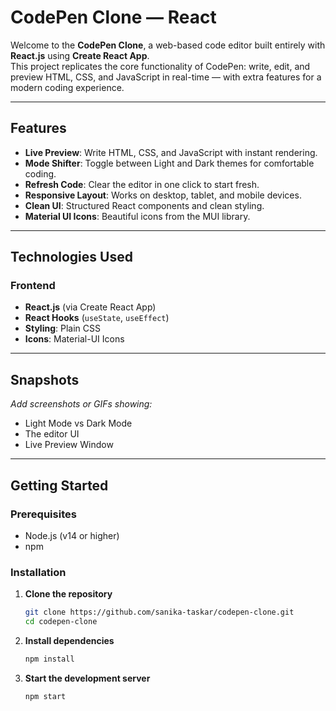 # **CodePen Clone — React**

Welcome to the **CodePen Clone**, a web-based code editor built entirely with **React.js** using **Create React App**.  
This project replicates the core functionality of CodePen: write, edit, and preview HTML, CSS, and JavaScript in real-time — with extra features for a modern coding experience.

---

## **Features**

- **Live Preview**: Write HTML, CSS, and JavaScript with instant rendering.
- **Mode Shifter**: Toggle between Light and Dark themes for comfortable coding.
- **Refresh Code**: Clear the editor in one click to start fresh.
- **Responsive Layout**: Works on desktop, tablet, and mobile devices.
- **Clean UI**: Structured React components and clean styling.
- **Material UI Icons**: Beautiful icons from the MUI library.

---

## **Technologies Used**

### **Frontend**

- **React.js** (via Create React App)
- **React Hooks** (`useState`, `useEffect`)
- **Styling**: Plain CSS
- **Icons**: Material-UI Icons

---

## **Snapshots**

_Add screenshots or GIFs showing:_

- Light Mode vs Dark Mode
- The editor UI
- Live Preview Window

---

## **Getting Started**

### **Prerequisites**

- Node.js (v14 or higher)
- npm

### **Installation**

1. **Clone the repository**
   ```bash
   git clone https://github.com/sanika-taskar/codepen-clone.git
   cd codepen-clone
   
2. **Install dependencies**
   ```bash
   npm install


3. **Start the development server**
   ```bash
   npm start


